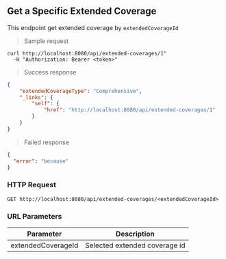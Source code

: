 ## Get a Specific Extended Coverage

This endpoint get extended coverage by <code>extendedCoverageId</code>

> Sample request

```shell
curl http://localhost:8080/api/extended-coverages/1"
  -H "Authorization: Bearer <token>"
```

> Success response

```json
{
    "extendedCoverageType": "Comprehensive",
    "_links": {
        "self": {
            "href": "http://localhost:8080/api/extended-coverages/1"
        }
    }
}
```

> Failed response

```json
{
  "error": "because"
}
```

### HTTP Request

`GET http://localhost:8080/api/extended-coverages/<extendedCoverageId>`

### URL Parameters

Parameter | Description
--------- | -----------
extendedCoverageId | Selected extended coverage id
